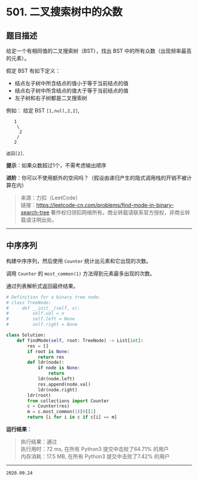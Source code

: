 # 501. 二叉搜索树中的众数

## 题目描述

给定一个有相同值的二叉搜索树（BST），找出 BST 中的所有众数（出现频率最高的元素）。

假定 BST 有如下定义：

- 结点左子树中所含结点的值小于等于当前结点的值
- 结点右子树中所含结点的值大于等于当前结点的值
- 左子树和右子树都是二叉搜索树

例如：
给定 BST `[1,null,2,2]`,

```text
   1
    \
     2
    /
   2
```

`返回[2]`.

**提示**：如果众数超过1个，不需考虑输出顺序

**进阶**：你可以不使用额外的空间吗？（假设由递归产生的隐式调用栈的开销不被计算在内）

> 来源：力扣（LeetCode）  
> 链接：<https://leetcode-cn.com/problems/find-mode-in-binary-search-tree>
> 著作权归领扣网络所有。商业转载请联系官方授权，非商业转载请注明出处。

---

## 中序序列

构建中序序列，然后使用 `Counter` 统计出元素和它出现的次数。

调用 `Counter` 的 `most_common(1)` 方法得到元素最多出现的次数。

通过列表解析式返回最终结果。

```python
# Definition for a binary tree node.
# class TreeNode:
#     def __init__(self, x):
#         self.val = x
#         self.left = None
#         self.right = None

class Solution:
    def findMode(self, root: TreeNode) -> List[int]:
        res = []
        if root is None:
            return res
        def ldr(node):
            if node is None:
                return
            ldr(node.left)
            res.append(node.val)
            ldr(node.right)
        ldr(root)
        from collections import Counter
        c = Counter(res)
        m = c.most_common(1)[0][1]
        return [i for i in c if c[i] == m]
```

**运行结果**：

> 执行结果：通过  
> 执行用时：72 ms, 在所有 Python3 提交中击败了64.71% 的用户  
> 内存消耗：17.5 MB, 在所有 Python3 提交中击败了7.42% 的用户

---

`2020.09.24`
